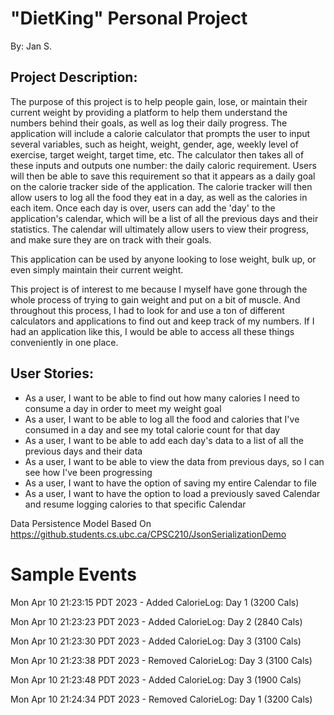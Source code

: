 # "DietKing" Personal Project

By: Jan S.

## Project Description:

The purpose of this project is to help people gain, lose, or
maintain their current weight by providing a platform to help
them understand the numbers behind their goals, as well as log
their daily progress. The application will include a calorie 
calculator that prompts the user to input several variables, 
such as height, weight, gender, age, weekly level of exercise,
target weight, target time, etc. The calculator then takes all
of these inputs and outputs one number: the daily caloric 
requirement. Users will then be able to save this requirement
so that it appears as a daily goal on the calorie tracker side
of the application. The calorie tracker will then allow users 
to log all the food they eat in a day, as well as the calories
in each item. Once each day is over, users can add the 'day' 
to the application's calendar, which will be a list of all 
the previous days and their statistics. The calendar will 
ultimately allow users to view their progress, and make sure 
they are on track with their goals.

This application can be used by anyone looking to lose weight,
bulk up, or even simply maintain their current weight.

This project is of interest to me because I myself have gone
through the whole process of trying to gain weight and put 
on a bit of muscle. And throughout this process, I had to 
look for and use a ton of different calculators and 
applications to find out and keep track of my numbers. 
If I had an application like this, I would be able to 
access all these things conveniently in one place.

## User Stories:
- As a user, I want to be able to find out how many calories I need to consume a day in order to meet my weight goal
- As a user, I want to be able to log all the food and calories that I've consumed in a day and see my total calorie count for that day
- As a user, I want to be able to add each day's data to a list of all the previous days and their data
- As a user, I want to be able to view the data from previous days, so I can see how I've been progressing  
- As a user, I want to have the option of saving my entire Calendar to file
- As a user, I want to have the option to load a previously saved Calendar and resume logging calories to that specific Calendar 


Data Persistence Model Based On
https://github.students.cs.ubc.ca/CPSC210/JsonSerializationDemo



# Sample Events

Mon Apr 10 21:23:15 PDT 2023 - 
Added CalorieLog: Day 1 (3200 Cals)

Mon Apr 10 21:23:23 PDT 2023 -
Added CalorieLog: Day 2 (2840 Cals)

Mon Apr 10 21:23:30 PDT 2023 - 
Added CalorieLog: Day 3 (3100 Cals)

Mon Apr 10 21:23:38 PDT 2023 - 
Removed CalorieLog: Day 3 (3100 Cals)

Mon Apr 10 21:23:48 PDT 2023 - 
Added CalorieLog: Day 3 (1900 Cals)

Mon Apr 10 21:24:34 PDT 2023 -
Removed CalorieLog: Day 1 (3200 Cals)

